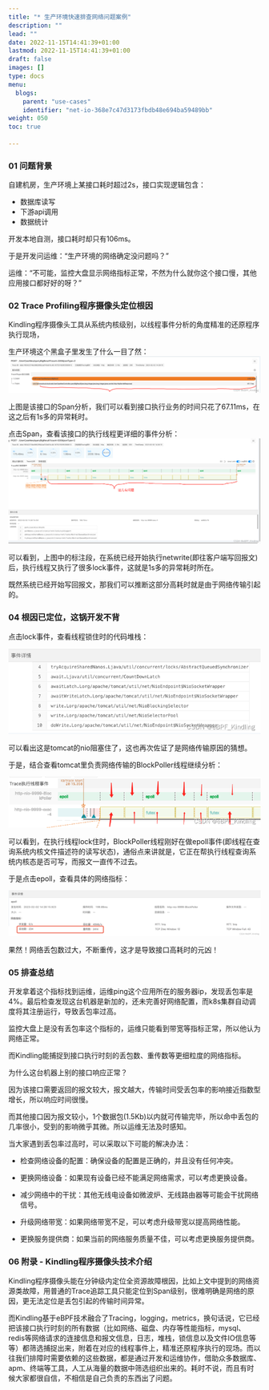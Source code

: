 ```yaml
---
title: "* 生产环境快速排查网络问题案例"
description: ""
lead: ""
date: 2022-11-15T14:41:39+01:00
lastmod: 2022-11-15T14:41:39+01:00
draft: false
images: []
type: docs
menu:
  blogs:
    parent: "use-cases"
    identifier: "net-io-368e7c47d3173fbdb48e694ba59489bb"
weight: 050
toc: true

---
```

### 01 问题背景
自建机房，生产环境上某接口耗时超过2s，接口实现逻辑包含：

* 数据库读写
* 下游api调用
* 数据统计

开发本地自测，接口耗时却只有106ms。

于是开发问运维：“生产环境的网络确定没问题吗？”

运维：“不可能，监控大盘显示网络指标正常，不然为什么就你这个接口慢，其他应用接口都好好的呀？”


### 02 Trace Profiling程序摄像头定位根因
Kindling程序摄像头工具从系统内核级别，以线程事件分析的角度精准的还原程序执行现场，

生产环境这个黑盒子里发生了什么一目了然：
![image.png](1.png)


上图是该接口的Span分析，我们可以看到接口执行业务的时间只花了67.11ms，在这之后有1s多的异常耗时。

点击Span，查看该接口的执行线程更详细的事件分析：
![image.png](2.png)


可以看到，上图中的标注段，在系统已经开始执行netwrite(即往客户端写回报文)后，执行线程又执行了很多lock事件，这就是1s多的异常耗时所在。

既然系统已经开始写回报文，那我们可以推断这部分高耗时就是由于网络传输引起的。

### 04 根因已定位，这锅开发不背
点击lock事件，查看线程锁住时的代码堆栈：

![image.png](3.png)


可以看出这是tomcat的nio阻塞住了，这也再次佐证了是网络传输原因的猜想。

于是，结合查看tomcat里负责网络传输的BlockPoller线程继续分析：

![image.png](4.png)


可以看到，在执行线程lock住时，BlockPoller线程刚好在做epoll事件(即线程在查询系统内核文件描述符的读写状态)，通俗点来讲就是，它正在帮执行线程查询系统内核态是否可写，而报文一直传不过去。

于是点击epoll，查看具体的网络指标：

![image.png](5.png)


果然！网络丢包数过大，不断重传，这才是导致接口高耗时的元凶！

### 05 排查总结
开发拿着这个指标找到运维，运维ping这个应用所在的服务器ip，发现丢包率是4%。最后检查发现这台机器是新加的，还未完善好网络配置，而k8s集群自动调度将其注册运行，导致丢包率过高。

监控大盘上是没有丢包率这个指标的，运维只能看到带宽等指标正常，所以他认为网络正常。

而Kindling能捕捉到接口执行时刻的丢包数、重传数等更细粒度的网络指标。

为什么这台机器上别的接口响应正常？

因为该接口需要返回的报文较大，报文越大，传输时间受丢包率的影响接近指数型增长，所以响应时间很慢。

而其他接口因为报文较小，1个数据包(1.5Kb)以内就可传输完毕，所以命中丢包的几率很小，受到的影响微乎其微。所以运维无法及时感知。

当大家遇到丢包率过高时，可以采取以下可能的解决办法：

- 检查网络设备的配置：确保设备的配置是正确的，并且没有任何冲突。

- 更换网络设备：如果现有设备已经不能满足网络需求，可以考虑更换设备。

- 减少网络中的干扰：其他无线电设备如微波炉、无线路由器等可能会干扰网络信号。

- 升级网络带宽：如果网络带宽不足，可以考虑升级带宽以提高网络性能。

- 更换服务提供商：如果当前的网络服务质量不佳，可以考虑更换服务提供商。

### 06 附录 - Kindling程序摄像头技术介绍
Kindling程序摄像头能在分钟级内定位全资源故障根因，比如上文中提到的网络资源类故障，用普通的Trace追踪工具只能定位到Span级别，很难明确是网络的原因，更无法定位是丢包引起的传输时间异常。

而Kindling基于eBPF技术融合了Tracing，logging，metrics，换句话说，它已经把该接口执行时刻的所有数据（比如网络、磁盘、内存等性能指标，mysql、redis等网络请求的连接信息和报文信息，日志，堆栈，锁信息以及文件IO信息等等）都筛选捕捉出来，附着在对应的线程事件上，精准还原程序执行的现场。而以往我们排障时需要依赖的这些数据，都是通过开发和运维协作，借助众多数据库、apm、终端等工具，人工从海量的数据中筛选组织出来的。耗时不说，而且有时候大家都很自信，不相信是自己负责的东西出了问题。
